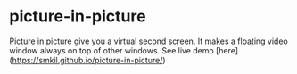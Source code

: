 # picture-in-picture
Picture in picture give you a virtual second screen. It makes a floating video window always on top of other windows. See live demo [here] (https://smkil.github.io/picture-in-picture/)
